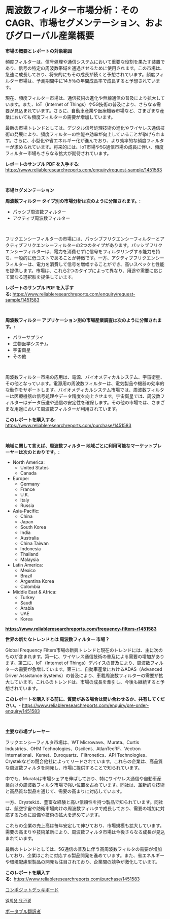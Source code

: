 <p><h1>周波数フィルター市場分析：そのCAGR、市場セグメンテーション、およびグローバル産業概要</h1></p><p><strong>市場の概要とレポートの対象範囲</strong></p>
<p><p>頻度フィルターは、信号処理や通信システムにおいて重要な役割を果たす装置であり、信号の特定の周波数帯域を通過させるために使用されます。この市場は、急速に成長しており、将来的にもその成長が続くと予想されています。頻度フィルター市場は、予測期間中に14.5％の年間成長率で成長すると予想されています。</p><p>現在、頻度フィルター市場は、通信技術の進化や無線通信の普及により拡大しています。また、IoT（Internet of Things）や5G技術の普及により、さらなる需要が見込まれています。さらに、自動車産業や医療機器市場など、さまざまな産業においても頻度フィルターの需要が増加しています。</p><p>最新の市場トレンドとしては、デジタル信号処理技術の進化やワイヤレス通信技術の発展により、頻度フィルターの性能や効率が向上していることが挙げられます。さらに、小型化や省エネルギー化が進んでおり、より効率的な頻度フィルターが求められています。将来的には、IoT市場や5G通信市場の成長に伴い、頻度フィルター市場もさらなる拡大が期待されています。</p></p>
<p><strong>レポートのサンプル PDF を入手する:</strong> <a href="https://www.reliableresearchreports.com/enquiry/request-sample/1451583">https://www.reliableresearchreports.com/enquiry/request-sample/1451583</a></p>
<p>&nbsp;</p>
<p><strong>市場セグメンテーション</strong></p>
<p><strong>周波数フィルター タイプ別の市場分析は次のように分類されます。:</strong></p>
<p><ul><li>パッシブ周波数フィルター</li><li>アクティブ周波数フィルター</li></ul></p>
<p>&nbsp;</p>
<p><p>フリクエンシーフィルターの市場には、パッシブフリクエンシーフィルターとアクティブフリクエンシーフィルターの2つのタイプがあります。パッシブフリクエンシーフィルターは、電力を消費せずに信号をフィルタリングする能力を持ち、一般的に低コストであることが特徴です。一方、アクティブフリクエンシーフィルターは、電力を消費して信号を増幅することができ、高いスペックと性能を提供します。市場は、これら2つのタイプによって異なり、用途や需要に応じて異なる選択肢を提供しています。</p></p>
<p><strong>レポートのサンプル PDF を入手する:</strong>&nbsp;<a href="https://www.reliableresearchreports.com/enquiry/request-sample/1451583">https://www.reliableresearchreports.com/enquiry/request-sample/1451583</a></p>
<p>&nbsp;</p>
<p><strong> 周波数フィルター アプリケーション別の市場産業調査は次のように分類されます。:</strong></p>
<p><ul><li>パワーサプライ</li><li>生物医学システム</li><li>宇宙衛星</li><li>その他</li></ul></p>
<p>&nbsp;</p>
<p><p>周波数フィルター市場の応用は、電源、バイオメディカルシステム、宇宙衛星、その他となっています。電源用の周波数フィルターは、電気製品や機器の効率的な動作をサポートします。バイオメディカルシステム市場では、周波数フィルターは医療機器の信号処理やデータ精度を向上させます。宇宙衛星では、周波数フィルターはデータ伝送や通信の安定性を確保します。その他の市場では、さまざまな用途において周波数フィルターが利用されています。</p></p>
<p><strong>このレポートを購入する:</strong>&nbsp; <a href="https://www.reliableresearchreports.com/purchase/1451583">https://www.reliableresearchreports.com/purchase/1451583</a></p>
<p>&nbsp;</p>
<p><strong>地域に関して言えば、周波数フィルター 地域ごとに利用可能なマーケットプレーヤーは次のとおりです。:</strong></p>
<p><ul>
    <li>
        North America:
        <ul>
            <li>United States</li>
            <li>Canada</li>
        </ul>
    </li>
    <li>
        Europe:
        <ul>
            <li>Germany</li>
            <li>France</li>
            <li>U.K.</li>
            <li>Italy</li>
            <li>Russia</li>
        </ul>
    </li>
    <li>
        Asia-Pacific:
        <ul>
            <li>China</li>
            <li>Japan</li>
            <li>South Korea</li>
            <li>India</li>
            <li>Australia</li>
            <li>China Taiwan</li>
            <li>Indonesia</li>
            <li>Thailand</li>
            <li>Malaysia</li>
        </ul>
    </li>
    <li>
        Latin America:
        <ul>
            <li>Mexico</li>
            <li>Brazil</li>
            <li>Argentina Korea</li>
            <li>Colombia</li>
        </ul>
    </li>
    <li>
        Middle East & Africa:
        <ul>
            <li>Turkey</li>
            <li>Saudi</li>
            <li>Arabia</li>
            <li>UAE</li>
            <li>Korea</li>
        </ul>
    </li>
    </ul></p>
<p><strong><a href="https://www.reliableresearchreports.com/frequency-filters-r1451583">https://www.reliableresearchreports.com/frequency-filters-r1451583</a></strong>&nbsp;</p>
<p><strong>世界の新たなトレンドとは 周波数フィルター 市場？</strong></p>
<p><p>Global Frequency Filters市場の新興トレンドと現在のトレンドには、主に次のものが含まれます。第一に、ワイヤレス通信技術の普及による需要の増加があります。第二に、IoT（Internet of Things）デバイスの普及により、周波数フィルターの需要が急増しています。第三に、自動車産業におけるADAS（Advanced Driver Assistance Systems）の普及により、車載周波数フィルターの需要が拡大しています。これらのトレンドは、市場の成長を牽引し、今後も継続すると予想されています。</p></p>
<p><strong>このレポートを購入する前に、質問がある場合は問い合わせるか、共有してください。</strong>- <a href="https://www.reliableresearchreports.com/enquiry/pre-order-enquiry/1451583">https://www.reliableresearchreports.com/enquiry/pre-order-enquiry/1451583</a></p>
<p>&nbsp;</p>
<p><strong>主要な市場プレーヤー</strong></p>
<p><p>フリクエンシーフィルタ市場は、WT Microwave、Murata、Curtis Industries、OHM Technologies、Oscilent、AtlanTecRF、Vectron International、Kemet、Euroquartz、Filtronetics、API Technologies、Crystekなどの競合他社によってリードされています。これらの企業は、高品質な周波数フィルタを開発し、市場に提供することで知られています。</p><p>中でも、Murataは市場シェアを伸ばしており、特にワイヤレス通信や自動車産業向けの周波数フィルタ市場で強い位置を占めています。同社は、革新的な技術と高品質な製品を通じて、需要の高まりに対応しています。</p><p>一方、Crystekは、豊富な経験と高い信頼性を持つ製品で知られています。同社は、航空宇宙や防衛市場向けの周波数フィルタで成長しており、需要の増加に対応するために設備や技術の拡大を進めています。</p><p>これらの企業の売上高は毎年安定して伸びており、市場規模も拡大しています。需要の高まりや技術革新により、周波数フィルタ市場は今後さらなる成長が見込まれています。</p><p>最新のトレンドとしては、5G通信の普及に伴う高周波数フィルタの需要が増加しており、企業はこれに対応する製品開発を進めています。また、省エネルギーや環境配慮型製品の開発も注目されており、企業間の競争が激化しています。</p></p>
<p><strong>このレポートを購入する:</strong>&nbsp;&nbsp;<a href="https://www.reliableresearchreports.com/purchase/1451583">https://www.reliableresearchreports.com/purchase/1451583</a></p>
<p><p><a href="https://medium.com/@zulu.dawn/%E8%A4%87%E5%90%88%E3%83%87%E3%83%83%E3%82%AD%E3%83%B3%E3%82%B0%E3%83%9C%E3%83%BC%E3%83%89%E5%B8%82%E5%A0%B4%E3%81%AE%E8%A6%8F%E6%A8%A1%E3%81%8C-%E4%B8%96%E7%95%8C%E7%94%A3%E6%A5%AD%E3%81%AB%E3%81%8A%E3%81%91%E3%82%8B%E6%9C%80%E9%81%A9%E3%81%AA%E3%83%9E%E3%83%BC%E3%82%B1%E3%83%86%E3%82%A3%E3%83%B3%E3%82%B0%E3%83%81%E3%83%A3%E3%83%8D%E3%83%AB%E3%82%92%E6%98%8E%E3%82%89%E3%81%8B%E3%81%AB%E3%81%97%E3%81%BE%E3%81%99-b7fa9af3d970">コンポジットデッキボード</a></p><p><a href="https://medium.com/@stuartstehr2022/%EC%9D%BC%ED%9A%8C%EC%9A%A9-%EC%9A%94%EB%8F%84%EA%B2%BD-%EC%8B%9C%EC%9E%A5-%EB%B6%84%EC%84%9D-cagr-%EC%8B%9C%EC%9E%A5-%EC%84%B8%EB%B6%84%ED%99%94-%EB%B0%8F-%EC%84%B8%EA%B3%84-%EC%82%B0%EC%97%85-%EA%B0%9C%EC%9A%94-d84ed18a79bc">일회용 요관경</a></p><p><a href="https://medium.com/@boydsmitham37/%E3%83%9D%E3%83%BC%E3%82%BF%E3%83%96%E3%83%AB%E7%BF%BB%E8%A8%B3%E6%A9%9F%E3%81%AE%E5%B8%82%E5%A0%B4%E8%A6%8F%E6%A8%A1-%E5%B8%82%E5%A0%B4%E3%81%AE%E5%B1%95%E6%9C%9B%E3%81%A8%E5%B8%82%E5%A0%B4%E4%BA%88%E6%B8%AC-2024%E5%B9%B4-2031%E5%B9%B4-f084216c13cf">ポータブル翻訳者</a></p></p>